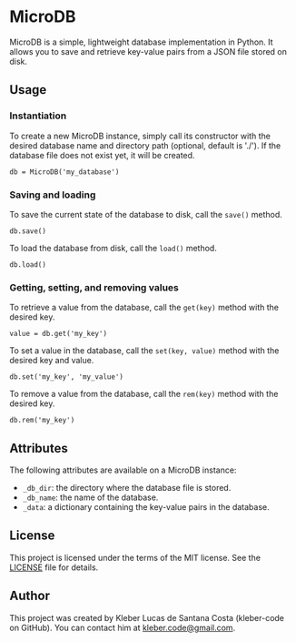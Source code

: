 MicroDB
=======

MicroDB is a simple, lightweight database implementation in Python. It allows you to save and retrieve key-value pairs from a JSON file stored on disk.

Usage
-----

### Instantiation

To create a new MicroDB instance, simply call its constructor with the desired database name and directory path (optional, default is './'). If the database file does not exist yet, it will be created.

    db = MicroDB('my_database')
            

### Saving and loading

To save the current state of the database to disk, call the `save()` method.

    db.save()
            

To load the database from disk, call the `load()` method.

    db.load()
            

### Getting, setting, and removing values

To retrieve a value from the database, call the `get(key)` method with the desired key.

    value = db.get('my_key')
            

To set a value in the database, call the `set(key, value)` method with the desired key and value.

    db.set('my_key', 'my_value')
            

To remove a value from the database, call the `rem(key)` method with the desired key.

    db.rem('my_key')
            

Attributes
----------

The following attributes are available on a MicroDB instance:

*   `_db_dir`: the directory where the database file is stored.
*   `_db_name`: the name of the database.
*   `_data`: a dictionary containing the key-value pairs in the database.

License
-------

This project is licensed under the terms of the MIT license. See the [LICENSE](LICENSE) file for details.

Author
------

This project was created by Kleber Lucas de Santana Costa (kleber-code on GitHub). You can contact him at kleber.code@gmail.com.
